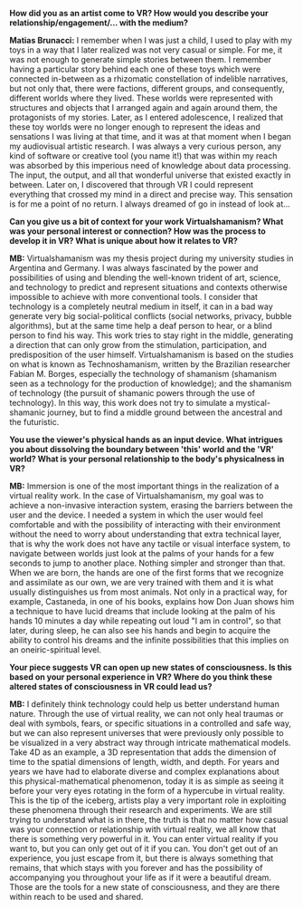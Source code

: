 **How did you as an artist come to VR? How would you describe your relationship/engagement/... with the medium?**

**Matias Brunacci:** I remember when I was just a child, I used to play with my toys in a way that I later realized was not very casual or simple. For me, it was not enough to generate simple stories between them. I remember having a particular story behind each one of these toys which were connected in-between as a rhizomatic constellation of indelible narratives, but not only that, there were factions, different groups, and consequently, different worlds where they lived. These worlds were represented with structures and objects that I arranged again and again around them, the protagonists of my stories. Later, as I entered adolescence, I realized that these toy worlds were no longer enough to represent the ideas and sensations I was living at that time, and it was at that moment when I began my audiovisual artistic research. I was always a very curious person, any kind of software or creative tool (you name it!) that was within my reach was absorbed by this imperious need of knowledge about data processing. The input, the output, and all that wonderful universe that existed exactly in between. Later on, I discovered that through VR I could represent everything that crossed my mind in a direct and precise way. This sensation is for me a point of no return. I always dreamed of go in instead of look at...

**Can you give us a bit of context for your work Virtualshamanism? What was your personal interest or connection? How was the process to develop it in VR? What is unique about how it relates to VR?**

**MB:** Virtualshamanism was my thesis project during my university studies in Argentina and Germany. I was always fascinated by the power and possibilities of using and blending the well-known trident of art, science, and technology to predict and represent situations and contexts otherwise impossible to achieve with more conventional tools. I consider that technology is a completely neutral medium in itself, it can in a bad way generate very big social-political conflicts (social networks, privacy, bubble algorithms), but at the same time help a deaf person to hear, or a blind person to find his way. This work tries to stay right in the middle, generating a direction that can only grow from the stimulation, participation, and predisposition of the user himself. Virtualshamanism is based on the studies on what is known as Technoshamanism, written by the Brazilian researcher Fabian M. Borges, especially the technology of shamanism (shamanism seen as a technology for the production of knowledge); and the shamanism of technology (the pursuit of shamanic powers through the use of technology). In this way, this work does not try to simulate a mystical-shamanic journey, but to find a middle ground between the ancestral and the futuristic.

**You use the viewer's physical hands as an input device. What intrigues you about dissolving the boundary between 'this' world and the 'VR' world? What is your personal relationship to the body's physicalness in VR?**

**MB:** Immersion is one of the most important things in the realization of a virtual reality work. In the case of Virtualshamanism, my goal was to achieve a non-invasive interaction system, erasing the barriers between the user and the device. I needed a system in which the user would feel comfortable and with the possibility of interacting with their environment without the need to worry about understanding that extra technical layer, that is why the work does not have any tactile or visual interface system, to navigate between worlds just look at the palms of your hands for a few seconds to jump to another place. Nothing simpler and stronger than that. When we are born, the hands are one of the first forms that we recognize and assimilate as our own, we are very trained with them and it is what usually distinguishes us from most animals. Not only in a practical way, for example, Castaneda, in one of his books, explains how Don Juan shows him a technique to have lucid dreams that include looking at the palm of his hands 10 minutes a day while repeating out loud "I am in control", so that later, during sleep, he can also see his hands and begin to acquire the ability to control his dreams and the infinite possibilities that this implies on an oneiric-spiritual level. 

**Your piece suggests VR can open up new states of consciousness. Is this based on your personal experience in VR? Where do you think these altered states of consciousness in VR could lead us?**

**MB:** I definitely think technology could help us better understand human nature. Through the use of virtual reality, we can not only heal traumas or deal with symbols, fears, or specific situations in a controlled and safe way, but we can also represent universes that were previously only possible to be visualized in a very abstract way through intricate mathematical models. Take 4D as an example, a 3D representation that adds the dimension of time to the spatial dimensions of length, width, and depth. For years and years we have had to elaborate diverse and complex explanations about this physical-mathematical phenomenon, today it is as simple as seeing it before your very eyes rotating in the form of a hypercube in virtual reality. This is the tip of the iceberg, artists play a very important role in exploiting these phenomena through their research and experiments. We are still trying to understand what is in there, the truth is that no matter how casual was your connection or relationship with virtual reality, we all know that there is something very powerful in it. You can enter virtual reality if you want to, but you can only get out of it if you can. You don't get out of an experience, you just escape from it, but there is always something that remains, that which stays with you forever and has the possibility of accompanying you throughout your life as if it were a beautiful dream. Those are the tools for a new state of consciousness, and they are there within reach to be used and shared.
